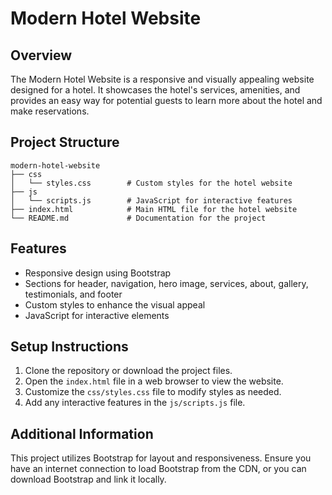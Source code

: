 # Modern Hotel Website

## Overview
The Modern Hotel Website is a responsive and visually appealing website designed for a hotel. It showcases the hotel's services, amenities, and provides an easy way for potential guests to learn more about the hotel and make reservations.

## Project Structure
```
modern-hotel-website
├── css
│   └── styles.css        # Custom styles for the hotel website
├── js
│   └── scripts.js        # JavaScript for interactive features
├── index.html            # Main HTML file for the hotel website
└── README.md             # Documentation for the project
```

## Features
- Responsive design using Bootstrap
- Sections for header, navigation, hero image, services, about, gallery, testimonials, and footer
- Custom styles to enhance the visual appeal
- JavaScript for interactive elements

## Setup Instructions
1. Clone the repository or download the project files.
2. Open the `index.html` file in a web browser to view the website.
3. Customize the `css/styles.css` file to modify styles as needed.
4. Add any interactive features in the `js/scripts.js` file.

## Additional Information
This project utilizes Bootstrap for layout and responsiveness. Ensure you have an internet connection to load Bootstrap from the CDN, or you can download Bootstrap and link it locally.